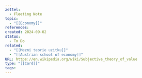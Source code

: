 ```yaml
---
zettel:
  - Fleeting Note
topic:
  - "[[Economy]]"
references: 
created: 2024-09-02
status:
  - To Do
related:
  - "[[Mezni teorie uzitku]]"
  - "[[Austrian school of economy]]"
URL: https://en.wikipedia.org/wiki/Subjective_theory_of_value
type: "[[Card]]"
tags:
---
```


